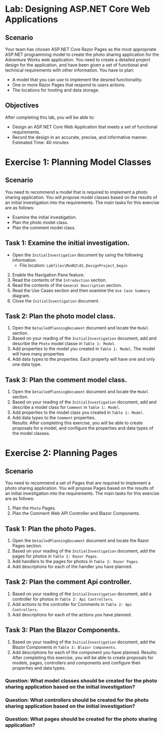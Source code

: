 # Lab: Designing ASP.NET Core Web Applications 
## Scenario 
Your team has chosen ASP.NET Core Razor Pages as the most appropriate ASP.NET programming model to create the photo sharing application for the Adventure Works web application. You need to create a detailed project design for the application, and have been given a set of functional and technical requirements with other information. You have to plan: 
- A model that you can use to implement the desired functionality. 
- One or more Razor Pages that respond to users actions. 
- The locations for hosting and data storage. 
## Objectives 
After completing this lab, you will be able to: 
- Design an ASP.NET Core Web Application that meets a set of functional requirements. 
- Record the design in an accurate, precise, and informative manner. 
Estimated Time: 40 minutes 
# Exercise 1: Planning Model Classes 
## Scenario 
You need to recommend a model that is required to implement a photo sharing application. You will propose model classes based on the results of an initial investigation into the requirements. 
The main tasks for this exercise are as follows: 
- Examine the initial investigation. 
- Plan the photo model class. 
- Plan the comment model class. 
## Task 1: Examine the initial investigation. 
- Open the `InitialInvestigation` document by using the following information: 
    - File location: `Labfiles\Mod02\01_DesignProject_begin`
2. Enable the Navigation Pane feature. 
3. Read the contents of the `Introduction` section. 
4. Read the contents of the `General Description` section. 
5. Read the Use Cases section and then examine the `Use Case Summary` diagram. 
6. Close the `InitialInvestigation` document. 
## Task 2: Plan the photo model class. 
1. Open the `DetailedPlanningDocument` document and locate the `Model` section. 
2. Based on your reading of the `InitialInvestigation` document, add and describe the `Photo` model classe in `Table 1: Model`. 
3. Add properties to the model you created in `Table 1: Model`. The model will have many properties 
4. Add data types to the properties. Each property will have one and only one data type.  
## Task 3: Plan the comment model class. 
1. Open the `DetailedPlanningDocument` document and locate the `Model` section. 
2. Based on your reading of the `InitialInvestigation` document, add and describe a model class for `Comment` in `Table 1: Model`. 
3. Add properties to the model class you created in `Table 1: Model`. 
4. Add data types to the `Comment` properties.  
Results: After completing this exercise, you will be able to create proposals for a model, and configure the properties and data types of the model classes. 
# Exercise 2: Planning Pages 
## Scenario 
You need to recommend a set of Pages that are required to implement a photo sharing application. You will propose Pages based on the results of an initial investigation into the requirements. 
The main tasks for this exercise are as follows: 
1. Plan the `Photo` Pages. 
2. Plan the Comment Web API Controller and Blazor Components. 
## Task 1: Plan the photo Pages. 
1. Open the `DetailedPlanningDocument` document and locate the Razor Pages section. 
2. Based on your reading of the `InitialInvestigation` document, add the pages for photos in `Table 2: Razor Pages`. 
3. Add handlers to the pages for photos in `Table 2: Razor Pages`. 
4. Add descriptions for each of the handler you have planned. 
## Task 2: Plan the comment Api controller. 
1. Based on your reading of the `InitialInvestigation` document, add a controller for photos in `Table 2: Api Controllers`. 
2. Add actions to the controller for Comments in `Table 2: Api Controllers`. 
3. Add descriptions for each of the actions you have planned. 
## Task 3: Plan the Blazor Components. 
1. Based on your reading of the `InitialInvestigation` document, add the Blazor Components in `Table 3: Blazor Components`. 
2. Add descriptions for each of the component you have planned. 
Results: After completing this exercise, you will be able to create proposals for models, pages, controllers and components and configure their properties and data types. 

### Question: What model classes should be created for the photo sharing application based on the initial investigation? 
### Question: What controllers should be created for the photo sharing application based on the initial investigation? 
### Question: What pages should be created for the photo sharing application?
